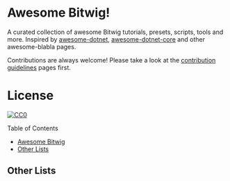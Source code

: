 # Awesome Bitwig!
 A curated collection of awesome Bitwig tutorials, presets, scripts, tools and more.
Inspired by [awesome-dotnet](https://github.com/quozd/awesome-dotnet), [awesome-dotnet-core](https://github.com/thangchung/awesome-dotnet-core) and other awesome-blabla pages.

Contributions are always welcome! Please take a look at the [contribution guidelines](https://github.com/minimorze/awesome-bitwig/blob/master/CONTRIBUTING.md) pages first.

# License

[![CC0](https://licensebuttons.net/p/zero/1.0/88x31.png)](https://creativecommons.org/publicdomain/zero/1.0/)

 Table of Contents

* [Awesome Bitwig](#awesome-bitwig)
* [Other Lists](#other-lists)

## Other Lists

